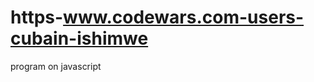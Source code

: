# https-www.codewars.com-users-cubain-ishimwe
program on javascript
  <script>
        //program of The function should return an object with two arrays in it, one for all odd numbers and one for all even numbers.
    function splitOddAndEven(numbers) {
        let odd = [];
        let even = [];
      
        for (let i = 0; i < numbers.length; i++) {
          if (numbers[i] % 2 === 0) {
            // number is even
            even.push(numbers[i]);
          } else {
            // number is not even (=odd)
            odd.push(numbers[i]);
          }
        }
      
        // create an object with the odd and even array in it
        const returnObject = {
          odd,
          even,
        };
      
        return returnObject;
      }

      // task 2: 
      function oddEven(n){
  if (n % 2 == 1) return "odd number";
  else            return "even number";
}

function oldYoung(age){
  if (age < 16)      return "children"
  else if (age < 50) return "young man"   //use "else if" if needed
  else               return "old man"
}
    </script>
